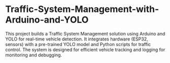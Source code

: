 # Traffic-System-Management-with-Arduino-and-YOLO
This project builds a Traffic System Management solution using Arduino and YOLO for real-time vehicle detection. It integrates hardware (ESP32, sensors) with a pre-trained YOLO model and Python scripts for traffic control. The system is designed for efficient vehicle tracking and logging for monitoring and debugging.
